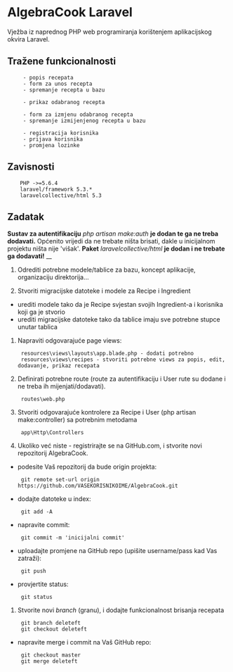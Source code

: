 # AlgebraCook Laravel

Vježba iz naprednog PHP web programiranja korištenjem aplikacijskog okvira Laravel.

## Tražene funkcionalnosti

		 - popis recepata
		 - form za unos recepta
		 - spremanje recepta u bazu
		 
		 - prikaz odabranog recepta
		 
		 - form za izmjenu odabranog recepta
		 - spremanje izmijenjenog recepta u bazu
		 
		 - registracija korisnika
		 - prijava korisnika
		 - promjena lozinke


		 
## Zavisnosti

        PHP ->=5.6.4
        laravel/framework 5.3.*
        laravelcollective/html 5.3



## Zadatak
__Sustav za autentifikaciju__ _php artisan make:auth_ __je dodan te ga ne treba dodavati.__
Općenito vrijedi da ne trebate ništa brisati, dakle u inicijalnom projektu ništa nije 'višak'.
__Paket__ _laravelcollective/html_ __je dodan i ne trebate ga dodavati!__
__

1. Odrediti potrebne modele/tablice za bazu, koncept aplikacije, organizaciju direktorija...

1. Stvoriti migracijske datoteke i modele za Recipe i Ingredient
 * urediti modele tako da je Recipe svjestan svojih Ingredient-a i korisnika koji ga je stvorio
 * urediti migracijske datoteke tako da tablice imaju sve potrebne stupce unutar tablica

1. Napraviti odgovarajuće page views:
		
		resources\views\layouts\app.blade.php - dodati potrebno
		resources\views\recipes - stvoriti potrebne views za popis, edit, dodavanje, prikaz recepata

		
1. Definirati potrebne route (route za autentifikaciju i User rute su dodane i ne treba ih mijenjati/dodavati).
		
		routes\web.php

		
1. Stvoriti odgovarajuće kontrolere za Recipe i User (php artisan make:controller) sa potrebnim metodama
		
		app\Http\Controllers
		

1. Ukoliko već niste - registrirajte se na GitHub.com, i stvorite novi repozitorij AlgebraCook.

 * podesite Vaš repozitorij da bude origin projekta:
		
		git remote set-url origin https://github.com/VASEKORISNIKOIME/AlgebraCook.git

 * dodajte datoteke u index:
		
		git add -A

 * napravite commit:
		
		git commit -m 'inicijalni commit'

 * uploadajte promjene na GitHub repo (upišite username/pass kad Vas zatraži):
		
		git push

 * provjertite status:
		
		git status
		

1. Stvorite novi _branch_ (granu), i dodajte funkcionalnost brisanja recepata
		
		git branch deleteft
		git checkout deleteft

 * napravite merge i commit na Vaš GitHub repo:
		
		git checkout master
		git merge deleteft
